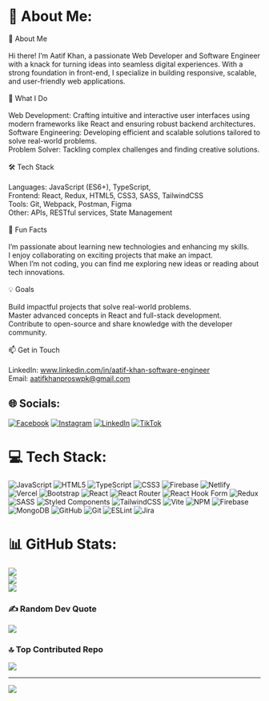 # 💫 About Me:
🔭 About Me<br><br>Hi there! I’m Aatif Khan, a passionate Web Developer and Software Engineer with a knack for turning ideas into seamless digital experiences. With a strong foundation in front-end, I specialize in building responsive, scalable, and user-friendly web applications.<br><br>🚀 What I Do<br><br>Web Development: Crafting intuitive and interactive user interfaces using modern frameworks like React and ensuring robust backend architectures.<br>Software Engineering: Developing efficient and scalable solutions tailored to solve real-world problems.<br>Problem Solver: Tackling complex challenges and finding creative solutions.<br><br>🛠️ Tech Stack<br><br>Languages: JavaScript (ES6+), TypeScript, <br>Frontend: React, Redux, HTML5, CSS3, SASS, TailwindCSS<br>Tools: Git, Webpack, Postman, Figma<br>Other: APIs, RESTful services, State Management<br><br>🌟 Fun Facts<br><br>I’m passionate about learning new technologies and enhancing my skills.<br>I enjoy collaborating on exciting projects that make an impact.<br>When I’m not coding, you can find me exploring new ideas or reading about tech innovations.<br><br>💡 Goals<br><br>Build impactful projects that solve real-world problems.<br>Master advanced concepts in React and full-stack development.<br>Contribute to open-source and share knowledge with the developer community.<br><br>📫 Get in Touch<br><br>LinkedIn: www.linkedin.com/in/aatif-khan-software-engineer<br>Email: aatifkhanproswpk@gmail.com


## 🌐 Socials:

[![Facebook](https://img.shields.io/badge/Facebook-%231877F2.svg?logo=Facebook&logoColor=white)](https://www.facebook.com/share/1BBmCkF5dn/?mibextid=LQQJ4d) 
[![Instagram](https://img.shields.io/badge/Instagram-%23E4405F.svg?logo=Instagram&logoColor=white)](https://www.instagram.com/aatifkhan4o4/profilecard/?igsh=dms0bDlxNXY0Y2hx) 
[![LinkedIn](https://img.shields.io/badge/LinkedIn-%230077B5.svg?logo=linkedin&logoColor=white)](https://www.linkedin.com/in/aatif-khan-software-engineer) 
[![TikTok](https://img.shields.io/badge/TikTok-%23000000.svg?logo=TikTok&logoColor=white)](https://www.tiktok.com/@aatif._.khann?_t=8ruNFwJckp0&_r=1)


# 💻 Tech Stack:
![JavaScript](https://img.shields.io/badge/javascript-%23323330.svg?style=for-the-badge&logo=javascript&logoColor=%23F7DF1E) ![HTML5](https://img.shields.io/badge/html5-%23E34F26.svg?style=for-the-badge&logo=html5&logoColor=white) ![TypeScript](https://img.shields.io/badge/typescript-%23007ACC.svg?style=for-the-badge&logo=typescript&logoColor=white) ![CSS3](https://img.shields.io/badge/css3-%231572B6.svg?style=for-the-badge&logo=css3&logoColor=white) ![Firebase](https://img.shields.io/badge/firebase-%23039BE5.svg?style=for-the-badge&logo=firebase) ![Netlify](https://img.shields.io/badge/netlify-%23000000.svg?style=for-the-badge&logo=netlify&logoColor=#00C7B7) ![Vercel](https://img.shields.io/badge/vercel-%23000000.svg?style=for-the-badge&logo=vercel&logoColor=white) ![Bootstrap](https://img.shields.io/badge/bootstrap-%238511FA.svg?style=for-the-badge&logo=bootstrap&logoColor=white) ![React](https://img.shields.io/badge/react-%2320232a.svg?style=for-the-badge&logo=react&logoColor=%2361DAFB) ![React Router](https://img.shields.io/badge/React_Router-CA4245?style=for-the-badge&logo=react-router&logoColor=white) ![React Hook Form](https://img.shields.io/badge/React%20Hook%20Form-%23EC5990.svg?style=for-the-badge&logo=reacthookform&logoColor=white) ![Redux](https://img.shields.io/badge/redux-%23593d88.svg?style=for-the-badge&logo=redux&logoColor=white) ![SASS](https://img.shields.io/badge/SASS-hotpink.svg?style=for-the-badge&logo=SASS&logoColor=white) ![Styled Components](https://img.shields.io/badge/styled--components-DB7093?style=for-the-badge&logo=styled-components&logoColor=white) ![TailwindCSS](https://img.shields.io/badge/tailwindcss-%2338B2AC.svg?style=for-the-badge&logo=tailwind-css&logoColor=white) ![Vite](https://img.shields.io/badge/vite-%23646CFF.svg?style=for-the-badge&logo=vite&logoColor=white) ![NPM](https://img.shields.io/badge/NPM-%23CB3837.svg?style=for-the-badge&logo=npm&logoColor=white) ![Firebase](https://img.shields.io/badge/firebase-a08021?style=for-the-badge&logo=firebase&logoColor=ffcd34) ![MongoDB](https://img.shields.io/badge/MongoDB-%234ea94b.svg?style=for-the-badge&logo=mongodb&logoColor=white) ![GitHub](https://img.shields.io/badge/github-%23121011.svg?style=for-the-badge&logo=github&logoColor=white) ![Git](https://img.shields.io/badge/git-%23F05033.svg?style=for-the-badge&logo=git&logoColor=white) ![ESLint](https://img.shields.io/badge/ESLint-4B3263?style=for-the-badge&logo=eslint&logoColor=white) ![Jira](https://img.shields.io/badge/jira-%230A0FFF.svg?style=for-the-badge&logo=jira&logoColor=white)
# 📊 GitHub Stats:
![](https://github-readme-stats.vercel.app/api?username=Aatif-K47&theme=neon&hide_border=false&include_all_commits=false&count_private=false)<br/>
![](https://github-readme-streak-stats.herokuapp.com/?user=Aatif-K47&theme=neon&hide_border=false)<br/>
![](https://github-readme-stats.vercel.app/api/top-langs/?username=Aatif-K47&theme=neon&hide_border=false&include_all_commits=false&count_private=false&layout=compact)

### ✍️ Random Dev Quote
![](https://quotes-github-readme.vercel.app/api?type=horizontal&theme=radical)

### 🔝 Top Contributed Repo
![](https://github-contributor-stats.vercel.app/api?username=Aatif-K47&limit=5&theme=dark&combine_all_yearly_contributions=true)

---
[![](https://visitcount.itsvg.in/api?id=Aatif-K47&icon=0&color=0)](https://visitcount.itsvg.in)


